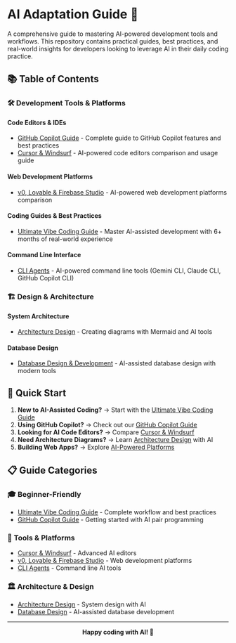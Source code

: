 # AI Adaptation Guide 🤖

A comprehensive guide to mastering AI-powered development tools and workflows. This repository contains practical guides, best practices, and real-world insights for developers looking to leverage AI in their daily coding practice.

## 📚 Table of Contents

### 🛠️ Development Tools & Platforms

#### Code Editors & IDEs
- [GitHub Copilot Guide](./copilot.md) - Complete guide to GitHub Copilot features and best practices
- [Cursor & Windsurf](./cursor_and_windsurf.md) - AI-powered code editors comparison and usage guide

#### Web Development Platforms
- [v0, Lovable & Firebase Studio](./v0_lovable_firebase_studio.md) - AI-powered web development platforms comparison

#### Coding Guides & Best Practices
- [Ultimate Vibe Coding Guide](./ultimate-vibe-coding-guide.md) - Master AI-assisted development with 6+ months of real-world experience

#### Command Line Interface
- [CLI Agents](./cli_agent.md) - AI-powered command line tools (Gemini CLI, Claude CLI, GitHub Copilot CLI)

### 🏗️ Design & Architecture

#### System Architecture
- [Architecture Design](./architecture.md) - Creating diagrams with Mermaid and AI tools

#### Database Design
- [Database Design & Development](./database_design.md) - AI-assisted database design with modern tools

## 🚀 Quick Start

1. **New to AI-Assisted Coding?** → Start with the [Ultimate Vibe Coding Guide](./ultimate-vibe-coding-guide.md)
2. **Using GitHub Copilot?** → Check out our [GitHub Copilot Guide](./copilot.md)
3. **Looking for AI Code Editors?** → Compare [Cursor & Windsurf](./cursor_and_windsurf.md)
4. **Need Architecture Diagrams?** → Learn [Architecture Design](./architecture.md) with AI
5. **Building Web Apps?** → Explore [AI-Powered Platforms](./v0_lovable_firebase_studio.md)

## 📋 Guide Categories

### 🎓 **Beginner-Friendly**
- [Ultimate Vibe Coding Guide](./ultimate-vibe-coding-guide.md) - Complete workflow and best practices
- [GitHub Copilot Guide](./copilot.md) - Getting started with AI pair programming

### 🔧 **Tools & Platforms**
- [Cursor & Windsurf](./cursor_and_windsurf.md) - Advanced AI editors
- [v0, Lovable & Firebase Studio](./v0_lovable_firebase_studio.md) - Web development platforms
- [CLI Agents](./cli_agent.md) - Command line AI tools

### 🏛️ **Architecture & Design**
- [Architecture Design](./architecture.md) - System design with AI
- [Database Design](./database_design.md) - AI-assisted database development

---

<div align="center">
  <strong>Happy coding with AI! 🚀</strong>
</div>
